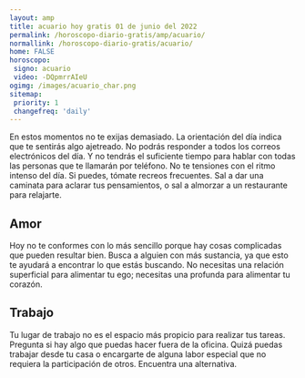 ```yaml
---
layout: amp
title: acuario hoy gratis 01 de junio del 2022 
permalink: /horoscopo-diario-gratis/amp/acuario/
normallink: /horoscopo-diario-gratis/acuario/
home: FALSE
horoscopo:
 signo: acuario
 video: -DQpmrrAIeU
ogimg: /images/acuario_char.png
sitemap:
 priority: 1
 changefreq: 'daily'
---
```



En estos momentos no te exijas demasiado. La orientación del día indica que te sentirás algo ajetreado. No podrás responder a todos los correos electrónicos del día. Y no tendrás el suficiente tiempo para hablar con todas las personas que te llamarán por teléfono. No te tensiones con el ritmo intenso del día. Si puedes, tómate recreos frecuentes. Sal a dar una caminata para aclarar tus pensamientos, o sal a almorzar a un restaurante para relajarte.

## Amor

Hoy no te conformes con lo más sencillo porque hay cosas complicadas que pueden resultar bien. Busca a alguien con más sustancia, ya que esto te ayudará a encontrar lo que estás buscando. No necesitas una relación superficial para alimentar tu ego; necesitas una profunda para alimentar tu corazón.

## Trabajo

Tu lugar de trabajo no es el espacio más propicio para realizar tus tareas. Pregunta si hay algo que puedas hacer fuera de la oficina. Quizá puedas trabajar desde tu casa o encargarte de alguna labor especial que no requiera la participación de otros. Encuentra una alternativa.